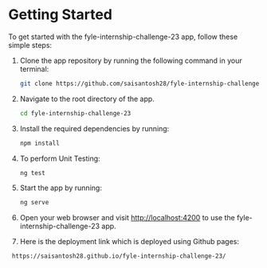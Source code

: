 # Getting Started

To get started with the fyle-internship-challenge-23 app, follow these simple steps:

1. Clone the app repository by running the following command in your terminal:

   ```bash
   git clone https://github.com/saisantosh28/fyle-internship-challenge-23.git

   ```

2. Navigate to the root directory of the app.

   ```bash
   cd fyle-internship-challenge-23
   ```

3. Install the required dependencies by running:

   ```bash
   npm install
   ```

4. To perform Unit Testing:

   ```bash
   ng test
   ```

5. Start the app by running:

   ```bash
   ng serve
   ```
   
6. Open your web browser and visit [http://localhost:4200](http://localhost:4200/) to use the fyle-internship-challenge-23 app.

7. Here is the deployment link which is deployed using Github pages:

  ```bash
   https://saisantosh28.github.io/fyle-internship-challenge-23/
   ```
